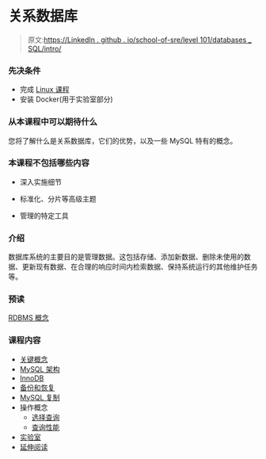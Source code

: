# 关系数据库

> 原文:[https://LinkedIn . github . io/school-of-sre/level 101/databases _ SQL/intro/](https://linkedin.github.io/school-of-sre/level101/databases_sql/intro/)

### 先决条件

*   完成 [Linux 课程](https://linkedin.github.io/school-of-sre/level101/linux_basics/intro/)
*   安装 Docker(用于实验室部分)

### 从本课程中可以期待什么

您将了解什么是关系数据库，它们的优势，以及一些 MySQL 特有的概念。

### 本课程不包括哪些内容

*   深入实施细节

*   标准化、分片等高级主题

*   管理的特定工具

### 介绍

数据库系统的主要目的是管理数据。这包括存储、添加新数据、删除未使用的数据、更新现有数据、在合理的响应时间内检索数据、保持系统运行的其他维护任务等。

### 预读

[RDBMS 概念](https://beginnersbook.com/2015/04/rdbms-concepts/)

### 课程内容

*   [关键概念](https://linkedin.github.io/school-of-sre/level101/databases_sql/concepts/)
*   [MySQL 架构](https://linkedin.github.io/school-of-sre/level101/databases_sql/mysql/#mysql-architecture)
*   [InnoDB](https://linkedin.github.io/school-of-sre/level101/databases_sql/innodb/)
*   [备份和恢复](https://linkedin.github.io/school-of-sre/level101/databases_sql/backup_recovery/)
*   [MySQL 复制](https://linkedin.github.io/school-of-sre/level101/databases_sql/replication/)
*   操作概念
    *   [选择查询](https://linkedin.github.io/school-of-sre/level101/databases_sql/select_query/)
    *   [查询性能](https://linkedin.github.io/school-of-sre/level101/databases_sql/query_performance/)
*   [实验室](https://linkedin.github.io/school-of-sre/level101/databases_sql/lab/)
*   [延伸阅读](https://linkedin.github.io/school-of-sre/level101/databases_sql/conclusion/#further-reading)